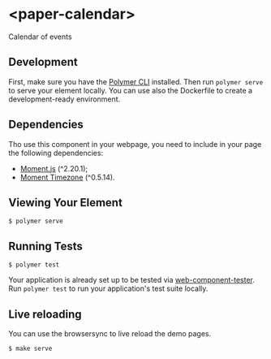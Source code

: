 # \<paper-calendar\>

Calendar of events


## Development

First, make sure you have the [Polymer CLI](https://www.npmjs.com/package/polymer-cli) installed. Then run `polymer serve` to serve your element locally. You can use also the Dockerfile to create a development-ready environment.


## Dependencies

Tho use this component in your webpage, you need to include in your page the following dependencies:

* [Moment.js](https://momentjs.com/) (^2.20.1);
* [Moment Timezone](http://momentjs.com/timezone/) (^0.5.14).


## Viewing Your Element

```
$ polymer serve
```


## Running Tests

```
$ polymer test
```

Your application is already set up to be tested via [web-component-tester](https://github.com/Polymer/web-component-tester). Run `polymer test` to run your application's test suite locally.


## Live reloading

You can use the browsersync to live reload the demo pages.

```
$ make serve
```
